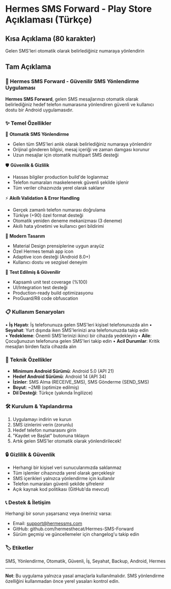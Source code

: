 # Hermes SMS Forward - Play Store Açıklaması (Türkçe)

## Kısa Açıklama (80 karakter)

Gelen SMS'leri otomatik olarak belirlediğiniz numaraya yönlendirin

## Tam Açıklama

### 📱 Hermes SMS Forward - Güvenilir SMS Yönlendirme Uygulaması

**Hermes SMS Forward**, gelen SMS mesajlarınızı otomatik olarak belirlediğiniz hedef telefon numarasına yönlendiren güvenli ve kullanıcı dostu bir Android uygulamasıdır.

### ✨ Temel Özellikler

🔄 **Otomatik SMS Yönlendirme**

- Gelen tüm SMS'leri anlık olarak belirlediğiniz numaraya yönlendirir
- Orijinal gönderen bilgisi, mesaj içeriği ve zaman damgası korunur
- Uzun mesajlar için otomatik multipart SMS desteği

🛡️ **Güvenlik & Gizlilik**

- Hassas bilgiler production build'de loglanmaz
- Telefon numaraları maskelenerek güvenli şekilde işlenir
- Tüm veriler cihazınızda yerel olarak saklanır

⚡ **Akıllı Validation & Error Handling**

- Gerçek zamanlı telefon numarası doğrulama
- Türkiye (+90) özel format desteği
- Otomatik yeniden deneme mekanizması (3 deneme)
- Akıllı hata yönetimi ve kullanıcı geri bildirimi

🎨 **Modern Tasarım**

- Material Design prensiplerine uygun arayüz
- Özel Hermes temalı app icon
- Adaptive icon desteği (Android 8.0+)
- Kullanıcı dostu ve sezgisel deneyim

🧪 **Test Edilmiş & Güvenilir**

- Kapsamlı unit test coverage (%100)
- UI/Integration test desteği
- Production-ready build optimizasyonu
- ProGuard/R8 code obfuscation

### 📋 Kullanım Senaryoları

• **İş Hayatı**: İş telefonunuza gelen SMS'leri kişisel telefonunuzda alın
• **Seyahat**: Yurt dışında iken SMS'lerinizi ana telefonunuzda takip edin  
• **Yedekleme**: Önemli SMS'lerinizi ikinci bir cihazda yedekleyin
• **Aile**: Çocuğunuzun telefonuna gelen SMS'leri takip edin
• **Acil Durumlar**: Kritik mesajları birden fazla cihazda alın

### 🔧 Teknik Özellikler

- **Minimum Android Sürümü**: Android 5.0 (API 21)
- **Hedef Android Sürümü**: Android 14 (API 34)
- **İzinler**: SMS Alma (RECEIVE_SMS), SMS Gönderme (SEND_SMS)
- **Boyut**: ~2MB (optimize edilmiş)
- **Dil Desteği**: Türkçe (yakında İngilizce)

### 🛠️ Kurulum & Yapılandırma

1. Uygulamayı indirin ve kurun
2. SMS izinlerini verin (zorunlu)
3. Hedef telefon numarasını girin
4. "Kaydet ve Başlat" butonuna tıklayın
5. Artık gelen SMS'ler otomatik olarak yönlendirilecek!

### 🔒 Gizlilik & Güvenlik

- Herhangi bir kişisel veri sunucularımızda saklanmaz
- Tüm işlemler cihazınızda yerel olarak gerçekleşir
- SMS içerikleri yalnızca yönlendirme için kullanılır
- Telefon numaraları güvenli şekilde şifrelenir
- Açık kaynak kod politikası (GitHub'da mevcut)

### 📞 Destek & İletişim

Herhangi bir sorun yaşarsanız veya öneriniz varsa:

- Email: <support@hermessms.com>
- GitHub: github.com/hermesthecat/Hermes-SMS-Forward
- Sürüm geçmişi ve güncellemeler için changelog'u takip edin

### 🏷️ Etiketler

SMS, Yönlendirme, Otomatik, Güvenli, İş, Seyahat, Backup, Android, Hermes

---

**Not**: Bu uygulama yalnızca yasal amaçlarla kullanılmalıdır. SMS yönlendirme özelliğini kullanmadan önce yerel yasaları kontrol edin.
